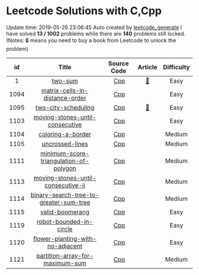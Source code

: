 # Leetcode Solutions with C,Cpp
Update time:  2019-05-26 23:06:45
Auto created by [leetcode_generate](https://github.com/ygowill/leetcode)
I have solved **13   /   1002** problems
while there are **140** problems still locked.
(Notes: :lock: means you need to buy a book from Leetcode to unlock the problem)

| id | Title | Source Code | Article | Difficulty
|:---:|:---:|:---:|:---:|:---:|
|1|[two-sum](https://leetcode.com/problems/two-sum)|&nbsp;[Cpp](https://github.com/ygowill/leetcode/blob/master/solution/0001-two-sum/two-sum.cpp)|[:memo:](https://leetcode.com/articles/two-sum/)|Easy|
|1094|[matrix-cells-in-distance-order](https://leetcode.com/problems/matrix-cells-in-distance-order)|&nbsp;[Cpp](https://github.com/ygowill/leetcode/blob/master/solution/1094-matrix-cells-in-distance-order/matrix-cells-in-distance-order.cpp)|&nbsp;|Easy|
|1095|[two-city-scheduling](https://leetcode.com/problems/two-city-scheduling)|&nbsp;[Cpp](https://github.com/ygowill/leetcode/blob/master/solution/1095-two-city-scheduling/two-city-scheduling.cpp)|[:memo:](https://leetcode.com/articles/two-city-scheduling/)|Easy|
|1103|[moving-stones-until-consecutive](https://leetcode.com/problems/moving-stones-until-consecutive)|&nbsp;[Cpp](https://github.com/ygowill/leetcode/blob/master/solution/1103-moving-stones-until-consecutive/moving-stones-until-consecutive.cpp)|&nbsp;|Easy|
|1104|[coloring-a-border](https://leetcode.com/problems/coloring-a-border)|&nbsp;[Cpp](https://github.com/ygowill/leetcode/blob/master/solution/1104-coloring-a-border/coloring-a-border.cpp)|&nbsp;|Medium|
|1105|[uncrossed-lines](https://leetcode.com/problems/uncrossed-lines)|&nbsp;[Cpp](https://github.com/ygowill/leetcode/blob/master/solution/1105-uncrossed-lines/uncrossed-lines.cpp)|&nbsp;|Medium|
|1111|[minimum-score-triangulation-of-polygon](https://leetcode.com/problems/minimum-score-triangulation-of-polygon)|&nbsp;[Cpp](https://github.com/ygowill/leetcode/blob/master/solution/1111-minimum-score-triangulation-of-polygon/minimum-score-triangulation-of-polygon.cpp)|&nbsp;|Medium|
|1113|[moving-stones-until-consecutive-ii](https://leetcode.com/problems/moving-stones-until-consecutive-ii)|&nbsp;[Cpp](https://github.com/ygowill/leetcode/blob/master/solution/1113-moving-stones-until-consecutive-ii/moving-stones-until-consecutive-ii.cpp)|&nbsp;|Medium|
|1114|[binary-search-tree-to-greater-sum-tree](https://leetcode.com/problems/binary-search-tree-to-greater-sum-tree)|&nbsp;[Cpp](https://github.com/ygowill/leetcode/blob/master/solution/1114-binary-search-tree-to-greater-sum-tree/binary-search-tree-to-greater-sum-tree.cpp)|&nbsp;|Medium|
|1115|[valid-boomerang](https://leetcode.com/problems/valid-boomerang)|&nbsp;[Cpp](https://github.com/ygowill/leetcode/blob/master/solution/1115-valid-boomerang/valid-boomerang.cpp)|&nbsp;|Easy|
|1119|[robot-bounded-in-circle](https://leetcode.com/problems/robot-bounded-in-circle)|&nbsp;[Cpp](https://github.com/ygowill/leetcode/blob/master/solution/1119-robot-bounded-in-circle/robot-bounded-in-circle.cpp)|&nbsp;|Easy|
|1120|[flower-planting-with-no-adjacent](https://leetcode.com/problems/flower-planting-with-no-adjacent)|&nbsp;[Cpp](https://github.com/ygowill/leetcode/blob/master/solution/1120-flower-planting-with-no-adjacent/flower-planting-with-no-adjacent.cpp)|&nbsp;|Easy|
|1121|[partition-array-for-maximum-sum](https://leetcode.com/problems/partition-array-for-maximum-sum)|&nbsp;[Cpp](https://github.com/ygowill/leetcode/blob/master/solution/1121-partition-array-for-maximum-sum/partition-array-for-maximum-sum.cpp)|&nbsp;|Medium|
